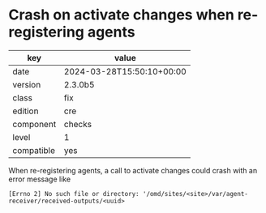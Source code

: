 [//]: # (werk v2)
# Crash on activate changes when re-registering agents

key        | value
---------- | ---
date       | 2024-03-28T15:50:10+00:00
version    | 2.3.0b5
class      | fix
edition    | cre
component  | checks
level      | 1
compatible | yes

When re-registering agents, a call to activate changes could crash with an error message like
```
[Errno 2] No such file or directory: '/omd/sites/<site>/var/agent-receiver/received-outputs/<uuid>
```

